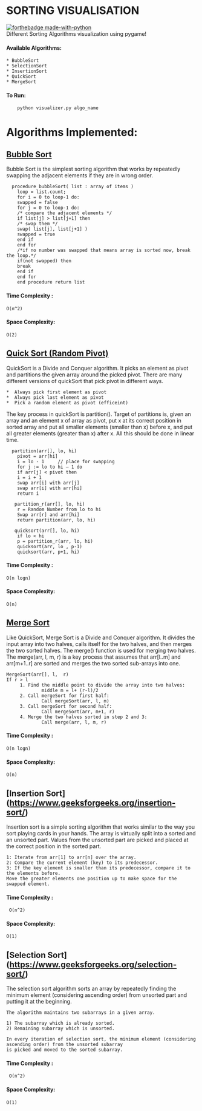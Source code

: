 # SORTING VISUALISATION
[![forthebadge made-with-python](http://ForTheBadge.com/images/badges/made-with-python.svg)](https://www.python.org/)<br/>
Different Sorting Algorithms visualization using pygame! <br/>
#### Available Algorithms:
	* BubbleSort
	* SelectionSort
	* InsertionSort
	* QuickSort
	* MergeSort
#### To Run:
```
	python visualizer.py algo_name
```

#  Algorithms Implemented:

## [Bubble Sort](https://www.geeksforgeeks.org/bubble-sort/)

Bubble Sort is the simplest sorting algorithm that works by repeatedly swapping the adjacent elements if they are in wrong order.
```
  procedure bubbleSort( list : array of items )
	loop = list.count;
	for i = 0 to loop-1 do:
	swapped = false
	for j = 0 to loop-1 do:
	/* compare the adjacent elements */
	if list[j] > list[j+1] then
	/* swap them */
	swap( list[j], list[j+1] )
	swapped = true
	end if
	end for
	/*if no number was swapped that means array is sorted now, break the loop.*/
	if(not swapped) then
	break
	end if
	end for
	end procedure return list
```
#### Time Complexity :
```
O(n^2)
```
#### Space Complexity:
```
O(2)
```

## [Quick Sort (Random Pivot)](https://www.geeksforgeeks.org/quick-sort/)

QuickSort is a Divide and Conquer algorithm. It picks an element as pivot and partitions the given array around the picked pivot. There are many different versions of quickSort that pick pivot in different ways.

	*  Always pick first element as pivot
	*  Always pick last element as pivot
	*  Pick a random element as pivot (efficeint)

The key process in quickSort is partition(). Target of partitions is, given an array and an element x of array as pivot, put x at its correct position in sorted array and put all smaller elements (smaller than x) before x, and put all greater elements (greater than x) after x. All this should be done in linear time.
```
  partition(arr[], lo, hi)
	pivot = arr[hi]
	i = lo - 1     // place for swapping
	for j := lo to hi – 1 do
	if arr[j] < pivot then
	i = i + 1
	swap arr[i] with arr[j]
	swap arr[i] with arr[hi]
	return i

   partition_r(arr[], lo, hi)
	r = Random Number from lo to hi
	Swap arr[r] and arr[hi]
	return partition(arr, lo, hi)

   quicksort(arr[], lo, hi)
	if lo < hi
	p = partition_r(arr, lo, hi)
	quicksort(arr, lo , p-1)
	quicksort(arr, p+1, hi)
```
#### Time Complexity :
```
O(n logn)
```
#### Space Complexity:
```
O(n)
```
## [Merge Sort](https://www.geeksforgeeks.org/merge-sort/)
Like QuickSort, Merge Sort is a Divide and Conquer algorithm. It divides the input array into two halves, calls itself for the two halves, and then merges the two sorted halves. The merge() function is used for merging two halves. The merge(arr, l, m, r) is a key process that assumes that arr[l..m] and arr[m+1..r] are sorted and merges the two sorted sub-arrays into one.
```
MergeSort(arr[], l,  r)
If r > l
     1. Find the middle point to divide the array into two halves:  
             middle m = l+ (r-l)/2
     2. Call mergeSort for first half:   
             Call mergeSort(arr, l, m)
     3. Call mergeSort for second half:
             Call mergeSort(arr, m+1, r)
     4. Merge the two halves sorted in step 2 and 3:
             Call merge(arr, l, m, r)
```
#### Time Complexity :
```
O(n logn)
```
#### Space Complexity:
```
O(n)
```
## [Insertion Sort] (https://www.geeksforgeeks.org/insertion-sort/)
Insertion sort is a simple sorting algorithm that works similar to the way you sort playing cards in your hands. The array is virtually split into a sorted and an unsorted part. Values from the unsorted part are picked and placed at the correct position in the sorted part.
```
1: Iterate from arr[1] to arr[n] over the array.
2: Compare the current element (key) to its predecessor.
3: If the key element is smaller than its predecessor, compare it to the elements before. 
Move the greater elements one position up to make space for the swapped element.
```
#### Time Complexity :
```
 O(n^2)
```
#### Space Complexity:
```
O(1)
```
## [Selection Sort] (https://www.geeksforgeeks.org/selection-sort/)
The selection sort algorithm sorts an array by repeatedly finding the minimum element (considering ascending order) from unsorted part and putting it at the beginning.
```
The algorithm maintains two subarrays in a given array.

1) The subarray which is already sorted.
2) Remaining subarray which is unsorted.

In every iteration of selection sort, the minimum element (considering ascending order) from the unsorted subarray 
is picked and moved to the sorted subarray.
```
#### Time Complexity :
```
 O(n^2)
```
#### Space Complexity:
```
O(1)
```

